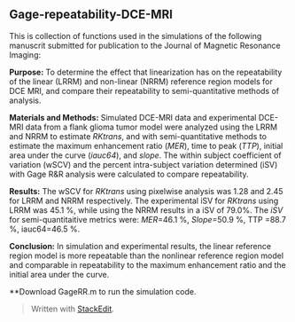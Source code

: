 Gage-repeatability-DCE-MRI
--------------------------
This is  collection of functions used in the simulations of the following manuscrit submitted for publication to the Journal of Magnetic Resonance Imaging:

**Purpose:** To determine the effect that linearization has on the repeatability of the linear (LRRM) and non-linear (NRRM) reference region models for DCE MRI, and compare their repeatability to semi-quantitative methods of analysis.

**Materials and Methods:** Simulated DCE-MRI data and experimental DCE-MRI data from a flank glioma tumor model were analyzed using the LRRM and NRRM to estimate *RKtrans*, and with semi-quantitative methods to estimate the maximum enhancement ratio (*MER*), time to peak (*TTP*), initial area under the curve (*iauc64*), and *slope*. The within subject coefficient of variation (wSCV) and the percent intra-subject variation determined (iSV) with Gage R&R analysis were calculated to compare repeatability.

**Results:** The wSCV for *RKtrans* using pixelwise analysis was 1.28 and 2.45 for LRRM and NRRM respectively. The experimental iSV for *RKtrans* using LRRM was 45.1 %, while using the NRRM results in a iSV of 79.0%. The *iSV* for semi-quantitaitive metrics were:  *MER*=46.1 %, *Slope*=50.9 %, TTP =88.7 %, iauc64=46.5 %.

**Conclusion:** In simulation and experimental results, the linear reference region model is more repeatable than the nonlinear reference region model and comparable in repeatability to the maximum enhancement ratio and the initial area under the curve.

**Download GageRR.m to run the simulation code.

> Written with [StackEdit](https://stackedit.io/).
